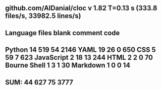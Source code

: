 github.com/AlDanial/cloc v 1.82  T=0.13 s (333.8 files/s, 33982.5 lines/s)
-------------------------------------------------------------------------------
Language                     files          blank        comment           code
-------------------------------------------------------------------------------
Python                          14            519             54           2146
YAML                            19             26              0            650
CSS                              5             59              7            623
JavaScript                       2             18             13            244
HTML                             2              2              0             70
Bourne Shell                     1              3              1             30
Markdown                         1              0              0             14
-------------------------------------------------------------------------------
SUM:                            44            627             75           3777
-------------------------------------------------------------------------------
